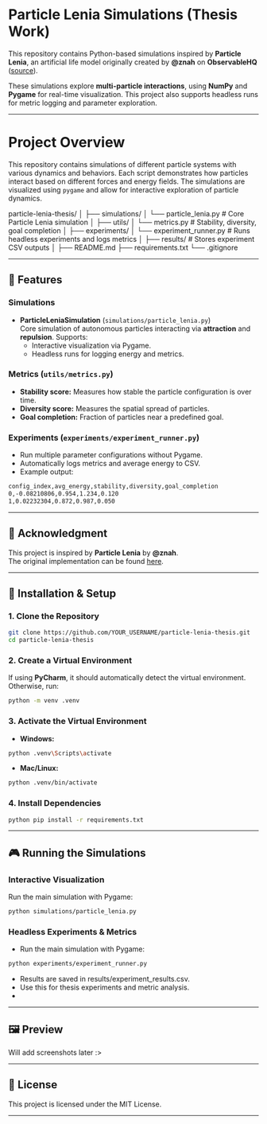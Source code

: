 ﻿# Particle Lenia Simulations (Thesis Work)

This repository contains Python-based simulations inspired by **Particle Lenia**, an artificial life model originally created by **@znah** on **ObservableHQ** ([source](https://observablehq.com/@znah/particle-lenia-from-scratch)).  

These simulations explore **multi-particle interactions**, using **NumPy** and **Pygame** for real-time visualization. This project also supports headless runs for metric logging and parameter exploration.

---

# Project Overview

This repository contains simulations of different particle systems with various dynamics and behaviors. Each script demonstrates how particles interact based on different forces and energy fields. The simulations are visualized using `pygame` and allow for interactive exploration of particle dynamics.

particle-lenia-thesis/
│
├── simulations/
│   └── particle_lenia.py         # Core Particle Lenia simulation
│
├── utils/
│   └── metrics.py               # Stability, diversity, goal completion
│
├── experiments/
│   └── experiment_runner.py     # Runs headless experiments and logs metrics
│
├── results/                     # Stores experiment CSV outputs
│
├── README.md
├── requirements.txt
└── .gitignore

---

## 🔬 Features

### **Simulations**
- **ParticleLeniaSimulation** (`simulations/particle_lenia.py`)  
  Core simulation of autonomous particles interacting via **attraction** and **repulsion**. Supports:
  - Interactive visualization via Pygame.
  - Headless runs for logging energy and metrics.

### **Metrics** (`utils/metrics.py`)
- **Stability score:** Measures how stable the particle configuration is over time.  
- **Diversity score:** Measures the spatial spread of particles.  
- **Goal completion:** Fraction of particles near a predefined goal.  

### **Experiments** (`experiments/experiment_runner.py`)
- Run multiple parameter configurations without Pygame.
- Automatically logs metrics and average energy to CSV.
- Example output:
```sh
config_index,avg_energy,stability,diversity,goal_completion
0,-0.08210806,0.954,1.234,0.120
1,0.02232304,0.872,0.987,0.050
```
---

## 🔬 Acknowledgment
This project is inspired by **Particle Lenia** by **@znah**.  
The original implementation can be found [here](https://observablehq.com/@znah/particle-lenia-from-scratch).

---

## 🚀 Installation & Setup
### **1. Clone the Repository**
```sh
git clone https://github.com/YOUR_USERNAME/particle-lenia-thesis.git
cd particle-lenia-thesis
```

### **2. Create a Virtual Environment**
If using **PyCharm**, it should automatically detect the virtual environment. Otherwise, run:
```sh
python -m venv .venv
```

### **3. Activate the Virtual Environment**
- **Windows:**
```sh
python .venv\Scripts\activate
```
- **Mac/Linux:**
```sh
python .venv/bin/activate
```

### **4. Install Dependencies**
```sh
python pip install -r requirements.txt
```

---

## 🎮 Running the Simulations

### Interactive Visualization
Run the main simulation with Pygame:

```sh
python simulations/particle_lenia.py
```

### Headless Experiments & Metrics
- Run the main simulation with Pygame:

```sh
python experiments/experiment_runner.py
```
- Results are saved in results/experiment_results.csv.
- Use this for thesis experiments and metric analysis.
- 
---

## 🖼️ Preview

Will add screenshots later :>

---

## 📜 License

This project is licensed under the MIT License.

---

